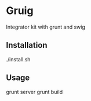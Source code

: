 Gruig
=====

Integrator kit with grunt and swig

Installation
------------

./install.sh

Usage
-----

grunt server
grunt build

